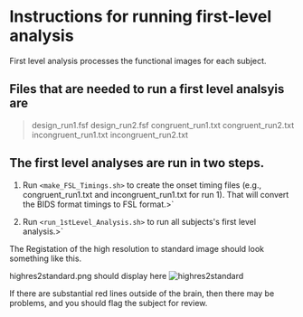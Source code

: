# Instructions for running first-level analysis

First level analysis processes the functional images for each subject.

## Files that are needed to run a first level analsyis are

> design_run1.fsf        design_run2.fsf
> congruent_run1.txt     congruent_run2.txt
> incongruent_run1.txt   incongruent_run2.txt


## The first level analyses are run in two steps.

1. Run `<make_FSL_Timings.sh>` to create the onset timing files (e.g., congruent_run1.txt and incongruent_run1.txt for run 1). That will convert the BIDS format timings to FSL format.>`

2. Run `<run_1stLevel_Analysis.sh>` to run all subjects's first level analysis.>`

The Registation of the high resolution to standard image should look something like this.

highres2standard.png should display here
![highres2standard](http://www.duke.edu/~dvs3/highres2standard_FLIRT.png)

If there are substantial red lines outside of the brain, then there may be problems, and you should flag the subject for review.

